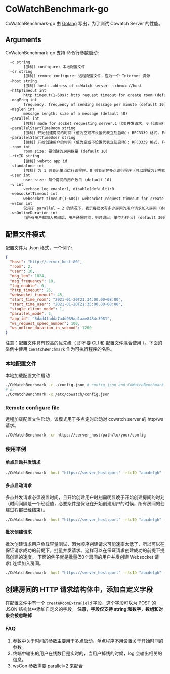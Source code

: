 # CoWatchBenchmark-go
CoWatchBenchmark-go 由 [Golang](http://golang.org/) 写出，为了测试 Cowatch Server 的性能。

## Arguments

CoWatchBenchmark-go 支持 命令行参数启动:

```txt
  -c string
        [强制] configure: 本地配置文件
  -cr string
        [强制] remote configure: 远程配置文件，应为一个 Internet 资源
  -host string
        [强制] host: address of coWatch server. schema://host
  -httpTimeout int
        http timeout(1~60s): http request timeout for create room (default 25)
  -msgFreq int
        frequency: frequency of sending message per minute (default 10)
  -msglen int
        message length: size of a message (default 48)
  -parallel int
        [强制] mode for socket requesting server.1 代表并发请求, 0 代表串行请求, 2 代表 批量请求（既每次并发放请求一定数目，该过程则是顺序的） (default 1)
  -parallelStartTimeRoom string
        [强制] 开始创建房间的时间 (值为空或不设置代表立刻启动): RFC3339 格式. For example: 2017-12-08T00:08:00.00+08:00
  -parallelStartTimeUser string
        [强制] 开始创建用户的时间 (值为空或不设置代表立刻启动): RFC3339 格式. For example: 2017-12-08T00:08:00.00+08:00
  -room int
        room size: 要创建的房间数量 (default 10)
  -rtcID string
        [强制] webrtc app id
  -standalone int
        [强制] 为 1 则表示单点运行该程序。0 则表示在多点运行程序（可以理解为分布式） (default 1)
  -user int
        user size: 每个房间的用户数目 (default 10)
  -v int
        verbose log enable:1, disable(default):0
  -websocketTimeout int
        websocket timeout(1~60s): websocket request timeout for create user (default 45)
  -wsCon int
        仅用于 parallel = 2 的情况下，表示每批次有多少房间的用户请求加入房间 (default 1)
  -wsOnlineDuration int
        当所有用户都加入房间后，用户通信时间，到时退出。单位为秒(s) (default 300)
```

## 配置文件模式

配置文件为 Json 格式，一个例子:

```json
{
  "host": "http://server_host:80",
  "room": 2,
  "user": 10,
  "msg_len": 1024,
  "msg_frequency": 10,
  "log_enable": 0,
  "http_timeout": 25,
  "websocket_timeout": 45,
  "start_time_room": "2021-01-20T21:34:00.00+08:00",
  "start_time_user": "2021-01-20T21:35:00.00+08:00",
  "single_client_mode": 1,
  "parallel_mode": 2,
  "app_id": "8dad41adda7a4d939aa1aae8484c3981",
  "ws_request_speed_number": 100,
  "ws_online_duration_in_second": 1200
}
```
注意：配置文件具有较高的优先级（ 即不要 CLI 和 配置文件混合使用 ）。下面的举例中使用 `CoWatchBenchmark` 作为可执行程序的名称。

### 本地配置文件
本地加载配置文件启动
```bash
./CoWatchBenchmark -c ./config.json # config.json and CoWatchBenchmark are in the same directory.
# or
./CoWatchBenchmark -c /etc/cowatch/config.json
```

### Remote configure file
远程加载配置文件启动。该模式用于多点定时启动对 cowatch server 的 http/ws 请求。

```bash
./CoWatchBenchmark -cr https://server_host/path/to/your/config
```

### 使用举例

#### 单点启动并发请求
```bash
./CoWatchBenchmark -host "https://server_host:port" -rtcID "abcdefgh" -standalone 1 -parallel 1 
```

#### 多点启动请求

多点并发请求必须设置时间，且开始创建用户时刻需明显晚于开始创建房间的时刻（时间间隔是一个经验值，必要条件是保证在开始创建用户的时候，所有房间的创建过程都已经结束）。
```bash
./CoWatchBenchmark -host "https://server_host:port" -rtcID "abcdefgh" -standalone 1 -parallel 1 -parallelStartTimeRoom "2021-01-20T21:34:00.00+08:00" -parallelStartTimeUser "2021-01-20T21:35:00.00+08:00"
```

#### 批次创建请求
批次创建请求用户负载容量测试，因为顺序创建请求可能速率太低了，所以可以在保证请求成功的前提下，批量并发请求。这样可以在保证请求创建成功的前提下提高创建的速度。
下面的例子就是批量(50个房间的用户并发创建 Websocket 请求) 连续加入房间。
```bash
./CoWatchBenchmark -host "https://server_host:port" -rtcID "abcdefgh" -standalone 1 -parallel 2 -wsCon 50
```

## 创建房间的 HTTP 请求结构体中，添加自定义字段
在配置文件中有一个 `createRoomExtraField` 字段，这个字段可以为 POST 的 JSON 结构体中添加自定义的字段。 **注意，字段仅支持 string 和数字，数组和对象会被忽略掉**

### FAQ

1. 参数中关于时间的参数主要用于多点启动，单点程序不用设置关于开始时间的参数。
2. 终端中输出的用户在线数目是实时的，当用户掉线的时候，log 会输出相关的信息。
3. wsCon 参数需要 parallel=2 来配合
